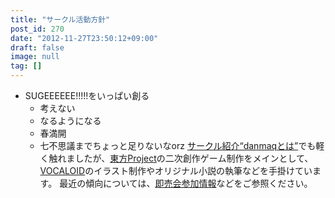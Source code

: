 ```yaml
---
title: "サークル活動方針"
post_id: 270
date: "2012-11-27T23:50:12+09:00"
draft: false
image: null
tag: []
---
```



* SUGEEEEEE!!!!!をいっぱい創る
  * 考えない
  * なるようになる
  * 春満開
  * 七不思議までちょっと足りないなorz
[サークル紹介“danmaqとは”](/?p=263)でも軽く触れましたが、[東方Project](http://www16.big.or.jp/~zun/html/game.html)の二次創作ゲーム制作をメインとして、[VOCALOID](http://www.vocaloid.com/)のイラスト制作やオリジナル小説の執筆などを手掛けています。 最近の傾向については、[即売会参加情報](/?cat=15)などをご参照ください。
